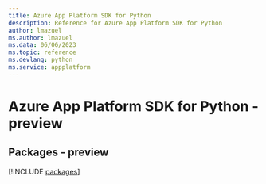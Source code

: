 ```yaml
---
title: Azure App Platform SDK for Python
description: Reference for Azure App Platform SDK for Python
author: lmazuel
ms.author: lmazuel
ms.data: 06/06/2023
ms.topic: reference
ms.devlang: python
ms.service: appplatform
---
```

# Azure App Platform SDK for Python - preview
## Packages - preview
[!INCLUDE [packages](app-platform-index.md)]